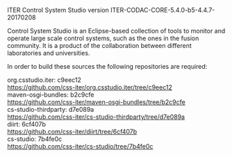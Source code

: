 ITER Control System Studio version ITER-CODAC-CORE-5.4.0-b5-4.4.7-20170208

Control System Studio is an Eclipse-based collection of tools
to monitor and operate large scale control systems, such as the
ones in the fusion community. It is a product of the collaboration
between different laboratories and universities.

In order to build these sources the following repositories are required:

org.csstudio.iter: c9eec12  
<https://github.com/css-iter/org.csstudio.iter/tree/c9eec12>  
maven-osgi-bundles: b2c9cfe  
<https://github.com/css-iter/maven-osgi-bundles/tree/b2c9cfe>  
cs-studio-thirdparty: d7e089a  
<https://github.com/css-iter/cs-studio-thirdparty/tree/d7e089a>  
diirt: 6cf407b  
<https://github.com/css-iter/diirt/tree/6cf407b>  
cs-studio: 7b4fe0c  
<https://github.com/css-iter/cs-studio/tree/7b4fe0c>  
